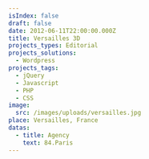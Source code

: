 ```yaml
---
isIndex: false
draft: false
date: 2012-06-11T22:00:00.000Z
title: Versailles 3D
projects_types: Editorial
projects_solutions:
  - Wordpress
projects_tags:
  - jQuery
  - Javascript
  - PHP
  - CSS
image:
  src: /images/uploads/versailles.jpg
place: Versailles, France
datas:
  - title: Agency
    text: 84.Paris
---
```

